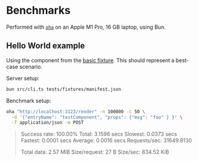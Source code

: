 # Benchmarks

Performed with [`oha`](https://github.com/hatoo/oha) on an Apple M1 Pro, 16 GB laptop, using Bun.

## Hello World example

Using the component from the [basic fixture](../tests/fixtures/basic.ts). This should represent a best-case scenario.

Server setup:

```sh
bun src/cli.ts tests/fixtures/manifest.json
```

Benchmark setup:

```sh
oha "http://localhost:3123/render" -n 100000 -c 50 \
  -d '{"entryName": "testComponent", "props": {"msg": "foo" } }' \
  -T application/json -m POST
```

> Success rate: 100.00%
> Total: 3.1596 secs
> Slowest: 0.0373 secs
> Fastest: 0.0001 secs
> Average: 0.0016 secs
> Requests/sec: 31649.8130
>
> Total data: 2.57 MiB
> Size/request: 27 B
> Size/sec: 834.52 KiB

